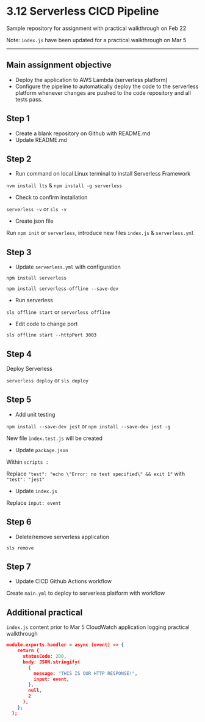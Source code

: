 # 3.12 Serverless CICD Pipeline

Sample repository for assignment with practical walkthrough on Feb 22

Note: `index.js` have been updated for a practical walkthrough on Mar 5

---

## Main assignment objective

- Deploy the application to AWS Lambda (serverless platform)
- Configure the pipeline to automatically deploy the code to the serverless platform whenever changes are pushed to the code repository and all tests pass.

## Step 1

- Create a blank repository on Github with README.md
- Update README.md

## Step 2

- Run command on local Linux terminal to install Serverless Framework

`nvm install lts` & `npm install -g serverless`

- Check to confirm installation

`serverless -v` or `sls -v`

- Create json file 

Run `npm init` or `serverless`, introduce new files `index.js` & `serverless.yml`

## Step 3

- Update `serverless.yml` with configuration

`npm install serverless`

`npm install serverless-offline --save-dev`

- Run serverless

`sls offline start` or `serverless offline`

- Edit code to change port

`sls offline start --httpPort 3003`

## Step 4

Deploy Serverless

`serverless deploy` or `sls deploy`

## Step 5

- Add unit testing

`npm install --save-dev jest` or `npm install --save-dev jest -g`

New file `index.test.js` will be created

- Update `package.json`

Within `scripts :`

Replace `"test": "echo \"Error: no test specified\" && exit 1"` with `"test": "jest"`

- Update `index.js`

Replace `input: event`

## Step 6

- Delete/remove serverless application

`sls remove`

## Step 7

- Update CICD Github Actions workflow

Create `main.yml` to deploy to serverless platform with workflow

## Additional practical

`index.js` content prior to Mar 5 CloudWatch application logging practical walkthrough

```json
module.exports.handler = async (event) => {
    return {
      statusCode: 200,
      body: JSON.stringify(
        {
          message: "THIS IS OUR HTTP RESPONSE!",
          input: event,
        },
        null,
        2
      ),
    };
  };
  ```
